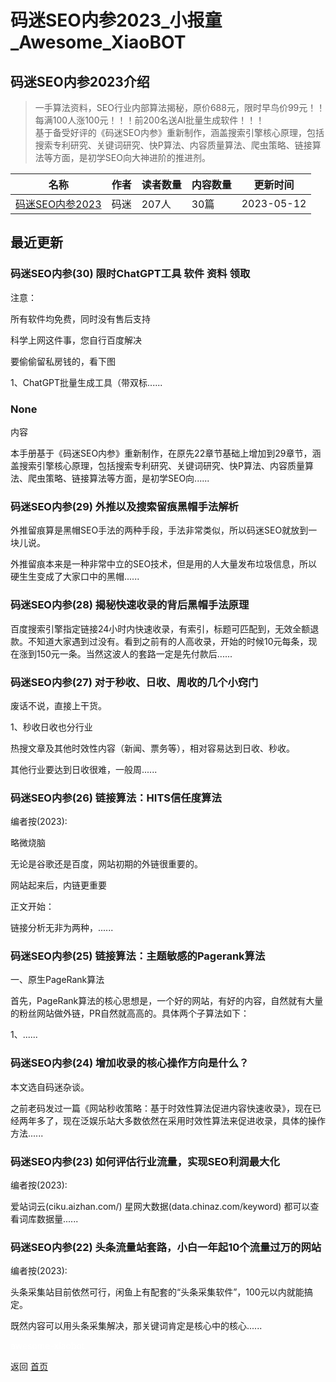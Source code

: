 # 码迷SEO内参2023_小报童_Awesome_XiaoBOT

## 码迷SEO内参2023介绍
> 一手算法资料，SEO行业内部算法揭秘，原价688元，限时早鸟价99元！！每满100人涨100元！！！前200名送AI批量生成软件！！！    
基于备受好评的《码迷SEO内参》重新制作，涵盖搜索引擎核心原理，包括搜索专利研究、关键词研究、快P算法、内容质量算法、爬虫策略、链接算法等方面，是初学SEO向大神进阶的推进剂。  
  


|名称|作者|读者数量|内容数量|更新时间|
|---|---|---|---|---|
|[码迷SEO内参2023](https://xiaobot.net/p/seofood?refer=0b133df9-27dc-423b-8101-639049001c13)|码迷|207人|30篇|2023-05-12|

## 最近更新
### 码迷SEO内参(30) 限时ChatGPT工具 软件 资料 领取

注意：

所有软件均免费，同时没有售后支持

科学上网这件事，您自行百度解决

要偷偷留私房钱的，看下图

1、ChatGPT批量生成工具（带双标......

### None

内容

本手册基于《码迷SEO内参》重新制作，在原先22章节基础上增加到29章节，涵盖搜索引擎核心原理，包括搜索专利研究、关键词研究、快P算法、内容质量算法、爬虫策略、链接算法等方面，是初学SEO向......

### 码迷SEO内参(29) 外推以及搜索留痕黑帽手法解析

外推留痕算是黑帽SEO手法的两种手段，手法非常类似，所以码迷SEO就放到一块儿说。

外推留痕本来是一种非常中立的SEO技术，但是用的人大量发布垃圾信息，所以硬生生变成了大家口中的黑帽......

### 码迷SEO内参(28) 揭秘快速收录的背后黑帽手法原理

百度搜索引擎指定链接24小时内快速收录，有索引，标题可匹配到，无效全额退款。不知道大家遇到过没有。看到之前有的人高收录，开始的时候10元每条，现在涨到150元一条。当然这波人的套路一定是先付款后......

### 码迷SEO内参(27) 对于秒收、日收、周收的几个小窍门

废话不说，直接上干货。

1、秒收日收也分行业

热搜文章及其他时效性内容（新闻、票务等），相对容易达到日收、秒收。

其他行业要达到日收很难，一般周......

### 码迷SEO内参(26) 链接算法：HITS信任度算法

编者按(2023):

略微烧脑

无论是谷歌还是百度，网站初期的外链很重要的。

网站起来后，内链更重要

正文开始：

链接分析无非为两种，......

### 码迷SEO内参(25) 链接算法：主题敏感的Pagerank算法

一、原生PageRank算法

首先，PageRank算法的核心思想是，一个好的网站，有好的内容，自然就有大量的粉丝网站做外链，PR自然就高高的。具体两个子算法如下：

1、......

### 码迷SEO内参(24) 增加收录的核心操作方向是什么？

本文选自码迷杂谈。

之前老码发过一篇《网站秒收策略：基于时效性算法促进内容快速收录》，现在已经两年多了，现在泛娱乐站大多数依然在采用时效性算法来促进收录，具体的操作方法......

### 码迷SEO内参(23) 如何评估行业流量，实现SEO利润最大化

编者按(2023):

爱站词云(ciku.aizhan.com/) 星网大数据(data.chinaz.com/keyword) 都可以查看词库数据量......

### 码迷SEO内参(22) 头条流量站套路，小白一年起10个流量过万的网站

编者按(2023):

头条采集站目前依然可行，闲鱼上有配套的“头条采集软件”，100元以内就能搞定。

既然内容可以用头条采集解决，那关键词肯定是核心中的核心......


<a href="https://github.com/Reno9527/awesome-xiaobot" style="color: white; text-decoration: none;">awesome-xiaobot</a>

返回 [首页](../README.md)
